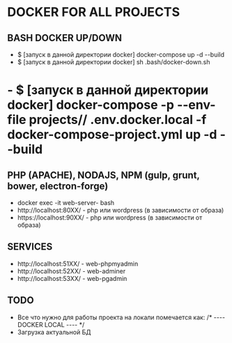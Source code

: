 # DOCKER FOR ALL PROJECTS

## BASH DOCKER UP/DOWN
- $ [запуск в данной директории docker] docker-compose up -d --build
- $ [запуск в данной директории docker] sh .bash/docker-down.sh
# - $ [запуск в данной директории docker] docker-compose -p <PROJECT FOLDER NAME> --env-file projects/<PROJECT FOLDER NAME>/ .env.docker.local -f docker-compose-project.yml up -d --build

## PHP (APACHE), NODAJS, NPM (gulp, grunt, bower, electron-forge)
- docker exec -it web-server-<PROJECT-NAME> bash
- http://localhost:80XX/ - php или wordpress (в зависимости от образа)
- https://localhost:90XX/ - php или wordpress (в зависимости от образа)

## SERVICES
- http://localhost:51XX/ - web-phpmyadmin
- http://localhost:52XX/ - web-adminer
- http://localhost:53XX/ - web-pgadmin

## TODO
- Все что нужно для работы проекта на локали помечается как: /* ---- DOCKER LOCAL ---- */
- Загрузка актуальной БД
